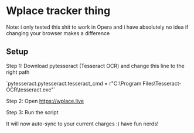 # Wplace tracker thing
Note: i only tested this shit to work in Opera and i have absolutely no idea if changing your browser makes a difference


## Setup
Step 1:
Download pytesseract (Tesseract OCR) and change this line to the right path

´pytesseract.pytesseract.tesseract_cmd = r"C:\Program Files\Tesseract-OCR\tesseract.exe"´

Step 2:
Open https://wplace.live 

Step 3:
Run the script

It will now auto-sync to your current charges :) have fun nerds!
